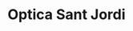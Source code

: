 ---
title: "Optica Sant Jordi"
url: /santa-coloma-de-gramenet/optica-sant-jordi-avinguda-de-francesc-macia/
shop: Optiker
---